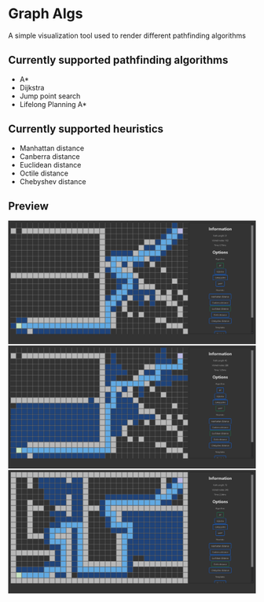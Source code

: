 # Graph Algs

A simple visualization tool used to render different pathfinding algorithms

## Currently supported pathfinding algorithms
- A\*
- Dijkstra
- Jump point search
- Lifelong Planning A\*

## Currently supported heuristics
- Manhattan distance
- Canberra distance
- Euclidean distance
- Octile distance
- Chebyshev distance

## Preview 

![Preview Image](/images/Preview-Image-1.png)
![Preview Image](/images/Preview-Image-2.png)
![Preview Image](/images/Preview-Image-3.png)

